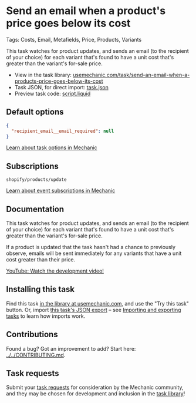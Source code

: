 # Send an email when a product's price goes below its cost

Tags: Costs, Email, Metafields, Price, Products, Variants

This task watches for product updates, and sends an email (to the recipient of your choice) for each variant that's found to have a unit cost that's greater than the variant's for-sale price.

* View in the task library: [usemechanic.com/task/send-an-email-when-a-products-price-goes-below-its-cost](https://usemechanic.com/task/send-an-email-when-a-products-price-goes-below-its-cost)
* Task JSON, for direct import: [task.json](../../tasks/send-an-email-when-a-products-price-goes-below-its-cost.json)
* Preview task code: [script.liquid](./script.liquid)

## Default options

```json
{
  "recipient_email__email_required": null
}
```

[Learn about task options in Mechanic](https://docs.usemechanic.com/article/471-task-options)

## Subscriptions

```liquid
shopify/products/update
```

[Learn about event subscriptions in Mechanic](https://docs.usemechanic.com/article/408-subscriptions)

## Documentation

This task watches for product updates, and sends an email (to the recipient of your choice) for each variant that's found to have a unit cost that's greater than the variant's for-sale price.

If a product is updated that the task hasn't had a chance to previously observe, emails will be sent immediately for any variants that have a unit cost greater than their price.

[YouTube: Watch the development video!](https://youtu.be/LrFu6bV1f1o)

## Installing this task

Find this task [in the library at usemechanic.com](https://usemechanic.com/task/send-an-email-when-a-products-price-goes-below-its-cost), and use the "Try this task" button. Or, import [this task's JSON export](../../tasks/send-an-email-when-a-products-price-goes-below-its-cost.json) – see [Importing and exporting tasks](https://docs.usemechanic.com/article/505-importing-and-exporting-tasks) to learn how imports work.

## Contributions

Found a bug? Got an improvement to add? Start here: [../../CONTRIBUTING.md](../../CONTRIBUTING.md).

## Task requests

Submit your [task requests](https://mechanic.canny.io/task-requests) for consideration by the Mechanic community, and they may be chosen for development and inclusion in the [task library](https://tasks.mechanic.dev/)!
